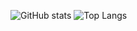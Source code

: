 ![GitHub stats](https://github-readme-stats.vercel.app/api?username=keenjus&show_icons=true&count_private=true&hide_title=true)
![Top Langs](https://github-readme-stats.vercel.app/api/top-langs/?username=keenjus&layout=compact)